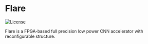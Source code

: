 # Flare

[![License](https://img.shields.io/badge/license-BSD-blue.svg)](LICENSE)


Flare is a FPGA-based full precision low power CNN accelerator with reconfigurable structure.